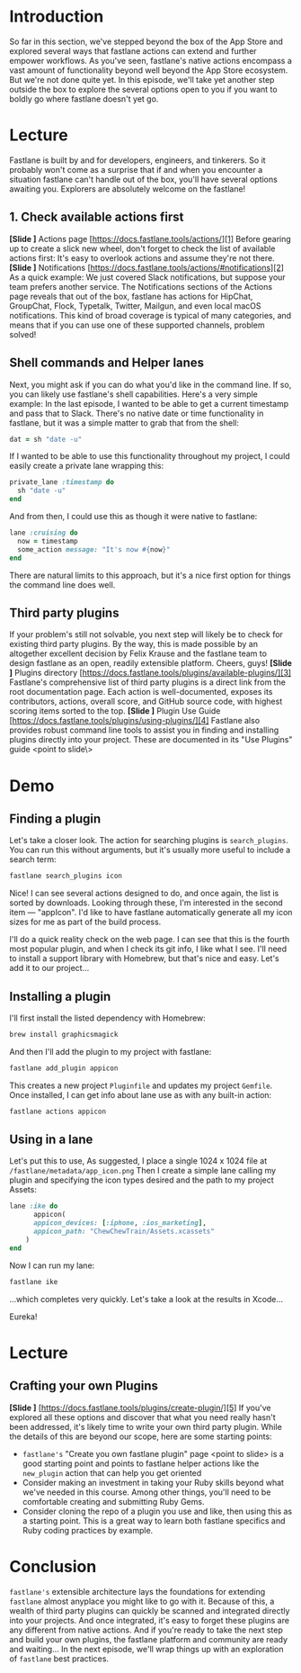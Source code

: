 # Introduction
So far in this section, we've stepped beyond the box of the App Store and explored several ways that fastlane actions can extend and further empower workflows. As you've seen, fastlane's native actions encompass a vast amount of functionality beyond well beyond the App Store ecosystem.
But we're not done quite yet. In this episode, we'll take yet another step outside the box to explore the several options open to you if you want to boldly go where fastlane doesn't yet go.   
# Lecture
 Fastlane is built by and for developers, engineers, and tinkerers. So it probably won't come as a surprise that if and when you encounter a situation fastlane can't handle out of the box, you'll have several options awaiting you. Explorers are absolutely welcome on the fastlane!
## 1. Check available actions first
**[Slide ]** Actions page [https://docs.fastlane.tools/actions/][1]
Before gearing up to create a slick new wheel, don't forget to check the list of available actions first: It's easy to overlook actions and assume they're not there. 
**[Slide ]** Notifications [https://docs.fastlane.tools/actions/#notifications][2]
As a quick example: We just covered Slack notifications, but suppose your team prefers another service. The Notifications sections of the Actions page reveals that out of the box, fastlane has actions for HipChat, GroupChat, Flock, Typetalk, Twitter, Mailgun, and even local macOS notifications. This kind of broad coverage is typical of many categories, and means that if you can use one of these supported channels, problem solved!
## Shell commands and Helper lanes
Next, you might ask if you can do what you'd like in the command line. If so, you can likely use fastlane's shell capabilities.
Here's a very simple example: In the last episode, I wanted to be able to get a current timestamp and pass that to Slack. There's no native date or time functionality in fastlane, but it was a simple matter to grab that from the shell:
```ruby
dat = sh "date -u"
```
If I wanted to be able to use this functionality throughout my project, I could easily create a private lane wrapping this:
```ruby
private_lane :timestamp do
  sh "date -u"
end
```
And from then, I could use this as though it were native to fastlane:
```ruby
lane :cruising do
  now = timestamp
  some_action message: "It's now #{now}"
end
```
There are natural limits to this approach, but it's a nice first option for things the command line does well.
## Third party plugins
If your problem's still not solvable, you next step will likely be to check for existing third party plugins. By the way, this is made possible by an altogether excellent decision  by Felix Krause and the fastlane team to design fastlane as an open, readily extensible platform. Cheers, guys!
**[Slide ]** Plugins directory [https://docs.fastlane.tools/plugins/available-plugins/][3]
Fastlane's comprehensive list of third party plugins is a direct link from the root documentation page. Each action is well-documented, exposes its contributors, actions, overall score, and GitHub source code, with highest scoring items sorted to the top.
**[Slide ]** Plugin Use Guide [https://docs.fastlane.tools/plugins/using-plugins/][4]
Fastlane also provides robust command line tools to assist you in finding and installing plugins directly into your project. These are documented in its "Use Plugins" guide \<point to slide\\\>
# Demo
## Finding a plugin
Let's take a closer look. The action for searching plugins is `search_plugins`. You can run this without arguments, but it's usually more useful to include a search term:
```ruby
fastlane search_plugins icon
```
Nice! I can see several actions designed to do, and once again, the list is sorted by downloads. Looking through these, I'm interested in the second item — "appIcon". I'd like to have fastlane automatically generate all my icon sizes for me as part of the build process. 
<!-- navigate to https://github.com/KrauseFx/fastlane-plugin-appicon -->
I'll do a quick reality check on the web page. I can see that this is the fourth most popular plugin, and when I check its git info, I like what I see. I'll need to install a support library with Homebrew, but that's nice and easy. Let's add it to our project…
## Installing a plugin
I'll first install the listed dependency with Homebrew:
```ruby
brew install graphicsmagick
```
And then I'll add the plugin to my project with fastlane:
```ruby
fastlane add_plugin appicon
```
This creates a new project `Pluginfile` and updates my project `Gemfile`.
Once installed, I can get info about lane use as with any built-in action:
```ruby
fastlane actions appicon
```
## Using in a lane
Let's put this to use, As suggested, I place a single 1024 x 1024 file at `/fastlane/metadata/app_icon.png` Then I create a simple lane calling my plugin and specifying the icon types desired and the path to my project Assets:
```ruby
lane :ike do
      appicon(
      appicon_devices: [:iphone, :ios_marketing],
      appicon_path: "ChewChewTrain/Assets.xcassets"
    )
end
```
Now I can run my lane:
```ruby
fastlane ike
```
…which completes very quickly. Let's take a look at the results in Xcode…
<!-- show in Xcode -->
Eureka! 
# Lecture
## Crafting your own Plugins
**[Slide ]** [https://docs.fastlane.tools/plugins/create-plugin/][5]
If you've explored all these options and discover that what you need really hasn't been addressed, it's likely time to write your own third party plugin.
While the details of this are beyond our scope, here are some starting points:
- `fastlane's` "Create you own fastlane plugin" page \<point to slide\> is a good starting point and points to fastlane helper actions like the `new_plugin` action that can help you get oriented
- Consider making an investment in taking your Ruby skills beyond what we've needed in this course. Among other things, you'll need to be comfortable creating and submitting Ruby Gems. 
- Consider cloning the repo of a plugin you use and like, then using this as a starting point. This is a great way to learn both fastlane specifics and Ruby coding practices by example. 
# Conclusion
`fastlane's` extensible architecture lays the foundations for extending `fastlane` almost anyplace you might like to go with it. Because of this, a wealth of third party plugins can quickly be scanned and integrated directly into your projects. And once integrated, it's easy to forget these plugins are any different from native actions. And if you're ready to take the next step and build your own plugins, the fastlane platform and community are ready and waiting…
In the next episode, we'll wrap things up with an exploration of `fastlane` best practices.

[1]:	https://docs.fastlane.tools/actions/
[2]:	https://docs.fastlane.tools/actions/#notifications
[3]:	https://docs.fastlane.tools/plugins/available-plugins/
[4]:	https://docs.fastlane.tools/plugins/using-plugins/
[5]:	https://docs.fastlane.tools/plugins/create-plugin/
